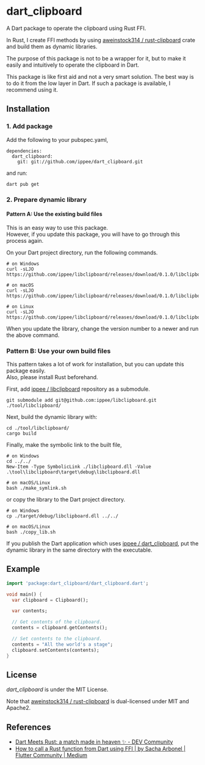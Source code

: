 # dart_clipboard

A Dart package to operate the clipboard using Rust FFI.

In Rust, I create FFI methods by using [aweinstock314 / rust-clipboard](https://github.com/aweinstock314/rust-clipboard) crate and build them as dynamic libraries.

The purpose of this package is not to be a wrapper for it, but to make it easily and intuitively to operate the clipboard in Dart.

This package is like first aid and not a very smart solution. The best way is to do it from the low layer in Dart. If such a package is available, I recommend using it.

## Installation

### 1. Add package

Add the following to your pubspec.yaml,

```
dependencies:
  dart_clipboard:
    git: git://github.com/ippee/dart_clipboard.git
```

and run:

```shell
dart pub get
```

### 2. Prepare dynamic library

#### Pattern A: Use the existing build files

This is an easy way to use this package.  
However, if you update this package, you will have to go through this process again.

On your Dart project directory, run the following commands.

```shell
# on Windows
curl -sLJO https://github.com/ippee/libclipboard/releases/download/0.1.0/libclipboard.dll

# on macOS
curl -sLJO https://github.com/ippee/libclipboard/releases/download/0.1.0/libclipboard.dylib

# on Linux
curl -sLJO https://github.com/ippee/libclipboard/releases/download/0.1.0/libclipboard.so
```

When you update the library, change the version number to a newer and run the above command.

### Pattern B: Use your own build files

This pattern takes a lot of work for installation, but you can update this package easily.  
Also, please install Rust beforehand.

First, add [ippee / libclipboard](https://github.com/ippee/libclipboard) repository as a submodule.

```shell
git submodule add git@github.com:ippee/libclipboard.git ./tool/libclipboard/
```

Next, build the dynamic library with:

```shell
cd ./tool/libclipboard/
cargo build
```

Finally, make the symbolic link to the built file,

```shell
# on Windows
cd ../../
New-Item -Type SymbolicLink ./libclipboard.dll -Value .\tool\libclipboard\target\debug\libclipboard.dll

# on macOS/Linux
bash ./make_symlink.sh
```

or copy the library to the Dart project directory.

```shell
# on Windows
cp ./target/debug/libclipboard.dll ../../

# on macOS/Linux
bash ./copy_lib.sh
```

If you publish the Dart application which uses [ippee / dart_clipboard](https://github.com/ippee/dart_clipboard), put the dynamic library in the same directory with the executable.

## Example

```dart
import 'package:dart_clipboard/dart_clipboard.dart';

void main() {
  var clipboard = Clipboard();

  var contents;

  // Get contents of the clipboard.
  contents = clipboard.getContents();

  // Set contents to the clipboard.
  contents = "All the world's a stage";
  clipboard.setContents(contents);
}
```

## License

_dart_clipboard_ is under the MIT License.

Note that [aweinstock314 / rust-clipboard](https://github.com/aweinstock314/rust-clipboard) is dual-licensed under MIT and Apache2.

## References

- [Dart Meets Rust: a match made in heaven ✨ - DEV Community](https://dev.to/sunshine-chain/dart-meets-rust-a-match-made-in-heaven-9f5)
- [How to call a Rust function from Dart using FFI | by Sacha Arbonel | Flutter Community | Medium](https://medium.com/flutter-community/how-to-call-a-rust-function-from-dart-using-ffi-f48f3ea3af2c)
